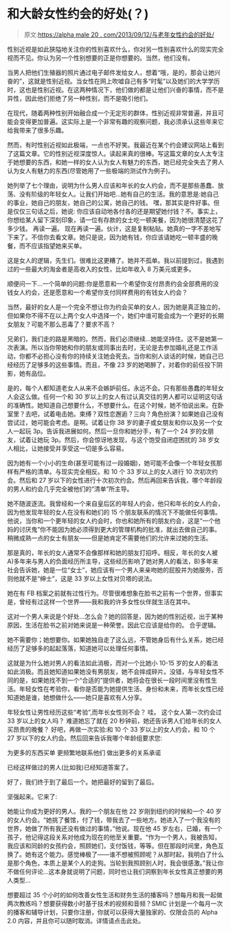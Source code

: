 # 和大龄女性约会的好处(？)

> 原文:[https://alpha male 20 . com/2013/09/12/与老年女性约会的好处/](https://alphamale20.com/2013/09/12/benefits-of-dating-an-older-woman/)

性别近视是如此狭隘地关注你的性别喜欢什么，你对另一性别喜欢什么的现实完全视而不见。你认为另一个性别想要的正是你想要的。当然，他们没有。

当男人把他们生殖器的照片通过电子邮件发给女人，想着“哦，是的，那会让她兴奋的”，这就是性别近视。当女性在网上吹嘘自己有多“时髦”以及她们的大学学历时，这也是性别近视。在这两种情况下，他们做的都是让他们兴奋的事情，而不是异性，因此他们拒绝了另一种性别，而不是吸引他们。

在现代，随着两种性别开始融合成一个无定形的群体，性别近视非常普遍，并且可能会变得更加普遍。这实际上是一个非常有趣的观察问题，我必须承认这些年来它给我带来了很多乐趣。

然而，有时性别近视如此极端，一点也不好笑。我最近在某个约会建议网站上看到了这篇文章。它的性别近视深度惊人。读起来真的很棒。写这篇文章的女人太专注于她想要的东西，和她一样的女人认为女人有魅力的东西，她已经完全失去了男人认为女人有魅力的东西(尽管她用了一些极端的测试作为例子)。

她列举了七个理由，说明为什么男人应该和年长的女人约会，而不是那些愚蠢、放荡、没有阶级的年轻女人。让我们开始吧...她有自己的生活。我的意思是:她自己的事业，她自己的朋友，她自己的公寓，她自己的钱。
嘿，那其实是件好事。但是仅仅三句话之后，她说:
你应该自动地各付各的还是期望她付钱？不。事实上，你想给某人留下深刻印象，请一位有存款的女士吃一顿美餐，因为她很清楚这花了多少钱。
再读一遍。
现在再读一遍。伙计，这是复制粘贴。她真的一字不差地写下来了。不信你去看文章。她只是说，因为她有钱，你应该请她吃一顿丰盛的晚餐，而不应该指望她来买单。

这是女人的逻辑，先生们。很难比这更糟了。她并不孤单。我以前提到过，我遇到过的一些最大的淘金者是高收入的女性，比如年收入 8 万美元或更多。

顺便问一下...一个简单的问题:你是愿意和一个希望你支付昂贵约会全部费用的没钱女人约会，还是愿意和一个希望你支付同样费用的有钱女人约会？

当然，最好的女人是一个完全不想让你为约会买单的女人，因为她是真正独立的，但如果你不得不在以上两个女人中选择一个，她们中谁可能会成为一个更好的长期女朋友？可能不那么恶毒了？要求不高？

兄弟们，我们走的路是黑暗的。然而，我们必须继续...她能坚持住。这不是她第一次表演。所以当你带她和你的朋友或同事出去时，无论是去参加婚礼还是工作活动，你都不必担心没有你的持续关注她会死去。当你和别人谈话的时候，她自己已经经历了足够多的这些事情。而且，不像 23 岁的她喝醉了，对着你的前任投下阴影，她有品位。

是的，每个人都知道老女人从来不会嫉妒前任。永远不会。只有那些愚蠢的年轻女人会这么做。任何一个和 30 岁以上的女人有过认真交往的男人都可以证明这句话的准确性。她知道自己想要什么，不想要什么。在这个时候，她不怕说出来。在卧室里？去吧，试着电击她。束缚？双性恋邂逅？三向？角色扮演？如果她自己没有尝试过，她可能会考虑。是啊。试着让你 38 岁的妻子或女朋友和你以及另一个女人一起玩 3p。告诉我进展如何。然后一旦你和她分手，有了一个 24 岁的女朋友，试着让她玩 3p。然后，你会惊讶地发现，与这个饱受自闭症困扰的 38 岁女人相比，让她接受并享受这一切是多么容易。

因为她有一个小小的生命(甚至可能有过一段婚姻)，她可能不会像一个年轻女孩那样有严格的清单。与现实完全相反。和 10 个 33 岁以上的女人进行 10 次初次约会。然后和 27 岁以下的女性进行十次初次约会。然后再回来告诉我，哪个年龄段的男人和约会几乎完全被他们的“清单”所主导。

她不随波逐流。我曾经和一个来自皇后区的年轻人约会，他只和年长的女人约会，因为他发现年轻的女人在没有和她们的 15 个朋友联系的情况下不能做任何事情。他说，当你和一个更年轻的女人约会时，你也和她所有的朋友约会，这是“一个他妈的讨厌鬼”你不能因为她必须得到更大的管理机构的批准，就出去做自己的事。稍微成熟一点的女士有朋友——但是她肯定不需要他们的允许来过她的生活。

那是真的，年长的女人通常不会像那样和她的朋友打招呼。相反，年长的女人被 A)多年来与男人的负面经历所主导，这些经历影响了她对男人的看法，B)多年来社会告诉她，她是一位“女士”，她应该有一个男人来亲吻她的屁股并为她服务，否则他就不是“绅士”，这是 33 岁以上女性对贝塔的说法。

她在有 FB 档案之前就有过性行为。尽管很难想象在脸书之前有一个世界，但事实是，曾经有过这样一个世界——我和我的许多女性伙伴就生活在其中。

这对一个男人来说是个好处...怎么会？她的回答是，因为她的性别近视，出于某种原因，生活在脸书之前对她来说是一种荣誉。因此它应该是给你的。
合乎逻辑。

她不需要你；她想要你。如果她独自走了这么远，不管她身后有什么关系，她已经经历了足够多的起起落落，知道她可以处理任何事情。

这就是为什么她对男人的看法如此消极，而对一个比她小 10-15 岁的女人的看法如此消极。而且她知道如果她没有男朋友，她不会摔成碎片。没错，与年轻女性不同的是，如果她找不到一个“合适的”提供者，她将会在很长一段时间里没有性生活。年轻女性在考验你，看你是否能为她提供生活、身份和未来，而年长女性已经知道她是谁，她想做什么——她只是喜欢有人分享。

年轻女性让男性经历这些“考验”,而年长女性则不会？
哇。
这个女人第一次约会过 33 岁以上的女人吗？
难道她忘了就在 20 秒钟前，她还告诉男人们给年长的女人买昂贵的晚餐？
好吧，再做一次实验:和 10 个 33 岁以上的女人约会，和 10 个 27 岁以下的女人约会。然后回来告诉我哪个年龄组要求您:

为更多的东西买单
更频繁地联系他们
做出更多的关系承诺

已经这样做过的男人(比如我)已经知道答案了。

好了，我们终于到了最后一个。她把最好的留到了最后。

坚强起来。它来了:

她能让你成为更好的男人。我的一个朋友在他 22 岁刚到纽约的时候和一个 40 岁的女人约会。“她挑了餐馆，付了钱，带我去了一些地方。她进入了一个我没有的世界，她做了所有我还没有做过的事情，”他说。现在他 45 岁左右，已婚，有一个孩子，他记得这段关系对他成为现在的他至关重要。“作为一个男人，我被告知，我应该和同龄的女孩约会，照顾她们，支付饭钱，等等。但在那段时间里，角色互换了。她有这个能力。感觉棒极了——谁不想被照顾呢？从那时起，我明白了什么是那个角色，本质上是某个人的走狗。当轮到我照顾别人时，我会很感激。”我让你不做任何评论...这本身就说明了问题，同时也让我们洞察到年长女性真正想要的男人类型...

想要超过 35 个小时的如何改善女性生活和财务生活的播客吗？想每月和我一起做两次教练吗？想要获得数小时基于技术的视频和音频？SMIC 计划是一个每月一次的播客和辅导计划，只要你注册，你就可以获得大量独家的、仅限会员的 Alpha 2.0 内容，并且你可以随时取消。详情请点击此处。